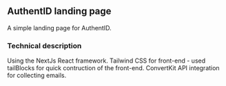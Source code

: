 ## AuthentID landing page
A simple landing page for AuthentID.

### Technical description
Using the NextJs React framework.
Tailwind CSS for front-end - used tailBlocks for quick contruction of the front-end.
ConvertKit API integration for collecting emails.
